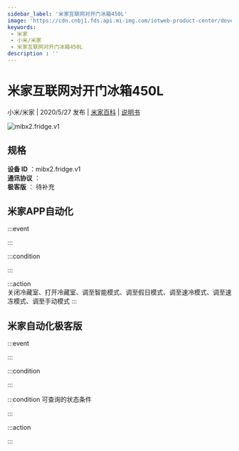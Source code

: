 ```yaml
---
sidebar_label: '米家互联网对开门冰箱450L'
image: 'https://cdn.cnbj1.fds.api.mi-img.com/iotweb-product-center/developer_1628853598295VhQbQ5xZ.png?GalaxyAccessKeyId=AKVGLQWBOVIRQ3XLEW&Expires=9223372036854775807&Signature=Zf7T2OWzzq2ScawsPyuABQRORB4='
keywords: 
 - 米家
 - 小米/米家
 - 米家互联网对开门冰箱450L
description : ''
---
```

# 米家互联网对开门冰箱450L

小米/米家 | 2020/5/27 发布 | [米家百科](https://home.mi.com/webapp/content/baike/product/index.html?model=mibx2.fridge.v1) | [说明书](https://home.mi.com/views/introduction.html?model=mibx2.fridge.v1&region=cn)

![mibx2.fridge.v1](https://cdn.cnbj1.fds.api.mi-img.com/iotweb-product-center/developer_1628853598295VhQbQ5xZ.png?GalaxyAccessKeyId=AKVGLQWBOVIRQ3XLEW&Expires=9223372036854775807&Signature=Zf7T2OWzzq2ScawsPyuABQRORB4=)

## 规格  
> 
**设备 ID** ：mibx2.fridge.v1  
**通讯协议** ：  
**极客版**  ： 待补充 


## 米家APP自动化  

:::event  

:::

:::condition  

:::

:::action   
关闭冷藏室、打开冷藏室、调至智能模式、调至假日模式、调至速冷模式、调至速冻模式、调至手动模式
:::

## 米家自动化极客版  

:::event  

:::

:::condition  

:::

:::condition 可查询的状态条件  

:::

:::action  

:::

        
